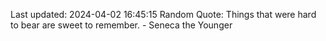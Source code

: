Last updated: 2024-04-02 16:45:15
Random Quote: Things that were hard to bear are sweet to remember. - Seneca the Younger